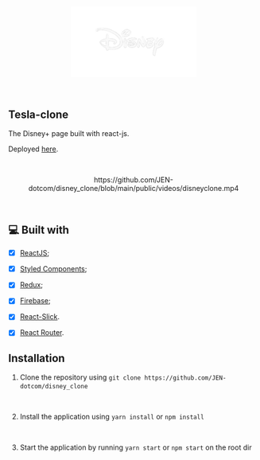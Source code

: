 <p align="center">
  <img src="public\images\viewers-disney.png" width="50%" style="background-color: #090b13;"/>
</p>

<br>

## Tesla-clone

The Disney+ page built with react-js.


Deployed [here](https://jen-dotcom.github.io/disney_clone/).

<br>

<p align="center">
    https://github.com/JEN-dotcom/disney_clone/blob/main/public/videos/disneyclone.mp4
</p>

<br>

## 💻 Built with
- [x] [ReactJS](https://reactjs.org);
- [x] [Styled Components](https://styled-components.com/);
- [x] [Redux](https://reduxjs.org);
- [x] [Firebase](https://firebase.google.com/);
- [x] [React-Slick](https://react-slick.neostack.com/).
- [x] [React Router](https://reactrouter.com/en/main).


## Installation

1. Clone the repository using  `git clone https://github.com/JEN-dotcom/disney_clone`

<br />

2. Install the application using `yarn install` or `npm install`

<br />

3. Start the application by running `yarn start` or `npm start` on the root dir

<br />